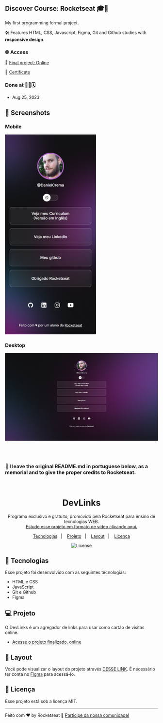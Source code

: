 ## Discover Course: Rocketseat 🎓🚀
My first programming formal project.

🛠️ Features HTML, CSS, Javascript, Figma, Git and Github studies with **responsive design**.

### 🌐 Access
🔗 [Final project: Online](https://danielcrema.github.io/rocketseat-discover-course/)

🔗 [Certificate](https://app.rocketseat.com.br/certificates/037602cb-38cf-4d94-bc1b-08df1b25e4f7)

### Done at 👨‍💻🗓️
- Aug 25, 2023

## 📸 Screenshots
### Mobile
![Screenshot Mobile](./screenshot-mobile.png)
### Desktop
![Screenshot Desktop](./screenshot-desktop.png)

<br/>
<br/>

### 📁 I leave the original README.md in portuguese below, as a memorial and to give the proper credits to Rocketseat.

<br/>
<h1 align="center"> DevLinks </h1>
<p align="center">
Programa exclusivo e gratuito, promovido pela Rocketseat para ensino de tecnologias WEB. <br/>
<a href="https://lp.rocketseat.com.br/devlinks/inscricao?utm_source=github&utm_medium=descricao&utm_campaign=capture-devlinks&utm_term=organic&utm_content=descricao-github-mayk-brito">Estude esse projeto em formato de vídeo clicando aqui.</a>
</p>

<p align="center">
  <a href="#-tecnologias">Tecnologias</a>&nbsp;&nbsp;&nbsp;|&nbsp;&nbsp;&nbsp;
  <a href="#-projeto">Projeto</a>&nbsp;&nbsp;&nbsp;|&nbsp;&nbsp;&nbsp;
  <a href="#-layout">Layout</a>&nbsp;&nbsp;&nbsp;|&nbsp;&nbsp;&nbsp;
  <a href="#memo-licença">Licença</a>
</p>

<p align="center">
  <img alt="License" src="https://img.shields.io/static/v1?label=license&message=MIT&color=49AA26&labelColor=000000">
</p>

## 🚀 Tecnologias

Esse projeto foi desenvolvido com as seguintes tecnologias:

- HTML e CSS
- JavaScript
- Git e Github
- Figma

## 💻 Projeto

O DevLinks é um agregador de links para usar como cartão de visitas online.

- [Acesse o projeto finalizado, online](https://maykbrito.github.io/devlinks)

## 🔖 Layout

Você pode visualizar o layout do projeto através [DESSE LINK](https://www.figma.com/community/file/1187422022288947321). É necessário ter conta no [Figma](https://figma.com) para acessá-lo.

## :memo: Licença

Esse projeto está sob a licença MIT.

---

Feito com ♥ by Rocketseat :wave: [Participe da nossa comunidade!](https://discord.gg/rocketseat)